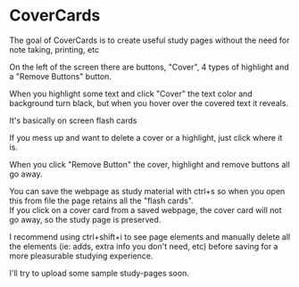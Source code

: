 # CoverCards

The goal of CoverCards is to create useful study pages without the need for note taking, printing, etc

On the left of the screen there are buttons, "Cover", 4 types of highlight and a "Remove Buttons" button. 

When you highlight some text and click "Cover" the text color and background turn black, but when you hover over the covered text it reveals. 

It's basically on screen flash cards

If you mess up and want to delete a cover or a highlight, just click where it is.

When you click "Remove Button" the cover, highlight and remove buttons all go away.

You can save the webpage as study material with ctrl+s so when you open this from file the page retains all the "flash cards".  
If you click on a cover card from a saved webpage, the cover card will not go away, so the study page is preserved.

I recommend using ctrl+shift+i to see page elements and manually delete all the elements (ie: adds, extra info you don't need, etc) before saving for a more pleasurable studying experience.

I'll try to upload some sample study-pages soon.

